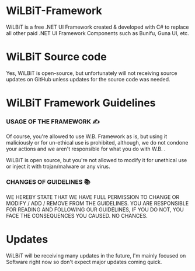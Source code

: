 # WiLBiT-Framework
WiLBiT is a free .NET UI Framework created &amp; developed with C# to replace all other paid .NET UI Framework Components such as Bunifu, Guna UI, etc. 

# WiLBiT Source code
Yes, WiLBiT is open-source, but unfortunately will not receiving source updates on GitHub unless updates for the source code was needed.

# WiLBiT Framework Guidelines

### USAGE OF THE FRAMEWORK ✍

Of course, you're allowed to use W.B. Framework as is, but using it maliciously or for un-ethical use is prohibited, although, we do not condone your actions and we aren't responsible for what you do with W.B. .

WiLBiT is open source, but you're not allowed to modify it for unethical use or inject it with trojan/malware or any virus.

### CHANGES OF GUIDELINES 📚

WE HEREBY STATE THAT WE HAVE FULL PERMISSION TO CHANGE OR MODIFY / ADD / REMOVE FROM THE GUIDELINES. YOU ARE RESPONSIBLE FOR READING AND FOLLOWING OUR GUIDELINES, IF YOU DO NOT, YOU FACE THE CONSEQUENCES YOU CAUSED. NO CHANCES.

# Updates

WiLBiT will be receiving many updates in the future, I'm mainly focused on Software right now so don't expect major updates coming quick.
